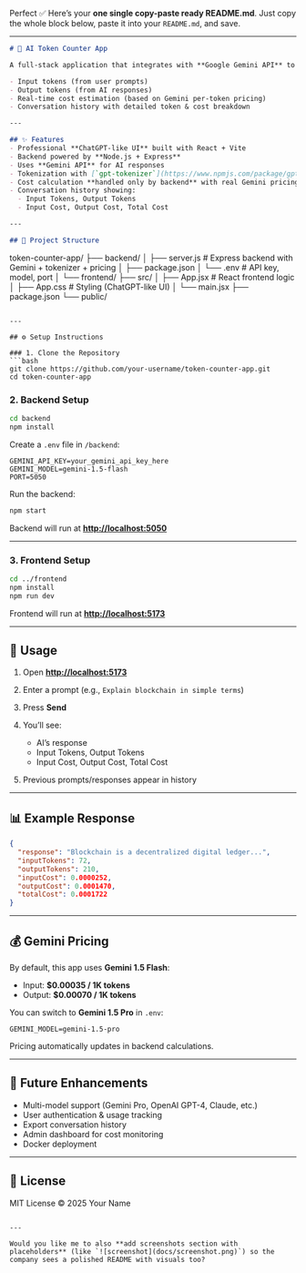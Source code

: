 Perfect ✅
Here’s your **one single copy-paste ready README.md**.
Just copy the whole block below, paste it into your `README.md`, and save.

---

```markdown
# 💬 AI Token Counter App

A full-stack application that integrates with **Google Gemini API** to provide AI-powered responses while accurately tracking:

- Input tokens (from user prompts)  
- Output tokens (from AI responses)  
- Real-time cost estimation (based on Gemini per-token pricing)  
- Conversation history with detailed token & cost breakdown  

---

## ✨ Features
- Professional **ChatGPT-like UI** built with React + Vite  
- Backend powered by **Node.js + Express**  
- Uses **Gemini API** for AI responses  
- Tokenization with [`gpt-tokenizer`](https://www.npmjs.com/package/gpt-tokenizer)  
- Cost calculation **handled only by backend** with real Gemini pricing  
- Conversation history showing:
  - Input Tokens, Output Tokens  
  - Input Cost, Output Cost, Total Cost  

---

## 📂 Project Structure
```

token-counter-app/
├── backend/
│   ├── server.js        # Express backend with Gemini + tokenizer + pricing
│   ├── package.json
│   └── .env             # API key, model, port
│
└── frontend/
├── src/
│   ├── App.jsx      # React frontend logic
│   ├── App.css      # Styling (ChatGPT-like UI)
│   └── main.jsx
├── package.json
└── public/

````

---

## ⚙️ Setup Instructions

### 1. Clone the Repository
```bash
git clone https://github.com/your-username/token-counter-app.git
cd token-counter-app
````

### 2. Backend Setup

```bash
cd backend
npm install
```

Create a `.env` file in `/backend`:

```env
GEMINI_API_KEY=your_gemini_api_key_here
GEMINI_MODEL=gemini-1.5-flash
PORT=5050
```

Run the backend:

```bash
npm start
```

Backend will run at **[http://localhost:5050](http://localhost:5050)**

---

### 3. Frontend Setup

```bash
cd ../frontend
npm install
npm run dev
```

Frontend will run at **[http://localhost:5173](http://localhost:5173)**

---

## 🧪 Usage

1. Open **[http://localhost:5173](http://localhost:5173)**
2. Enter a prompt (e.g., `Explain blockchain in simple terms`)
3. Press **Send**
4. You’ll see:

   * AI’s response
   * Input Tokens, Output Tokens
   * Input Cost, Output Cost, Total Cost
5. Previous prompts/responses appear in history

---

## 📊 Example Response

```json
{
  "response": "Blockchain is a decentralized digital ledger...",
  "inputTokens": 72,
  "outputTokens": 210,
  "inputCost": 0.0000252,
  "outputCost": 0.0001470,
  "totalCost": 0.0001722
}
```

---

## 💰 Gemini Pricing

By default, this app uses **Gemini 1.5 Flash**:

* Input: **\$0.00035 / 1K tokens**
* Output: **\$0.00070 / 1K tokens**

You can switch to **Gemini 1.5 Pro** in `.env`:

```env
GEMINI_MODEL=gemini-1.5-pro
```

Pricing automatically updates in backend calculations.

---

## 🔮 Future Enhancements

* Multi-model support (Gemini Pro, OpenAI GPT-4, Claude, etc.)
* User authentication & usage tracking
* Export conversation history
* Admin dashboard for cost monitoring
* Docker deployment

---

## 📜 License

MIT License © 2025 Your Name

```

---

Would you like me to also **add screenshots section with placeholders** (like `![screenshot](docs/screenshot.png)`) so the company sees a polished README with visuals too?
```
